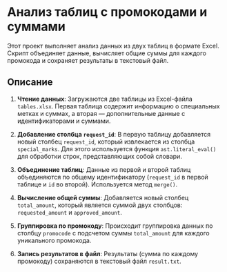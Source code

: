 # Анализ таблиц с промокодами и суммами

Этот проект выполняет анализ данных из двух таблиц в формате Excel. Скрипт объединяет данные, вычисляет общие суммы для каждого промокода и сохраняет результаты в текстовый файл.

## Описание

1. **Чтение данных**: Загружаются две таблицы из Excel-файла `tables.xlsx`. Первая таблица содержит информацию о специальных метках и суммах, а вторая — дополнительные данные с идентификаторами и суммами.
   
2. **Добавление столбца `request_id`**: В первую таблицу добавляется новый столбец `request_id`, который извлекается из столбца `special_marks`. Для этого используется функция `ast.literal_eval()` для обработки строк, представляющих собой словари.

3. **Объединение таблиц**: Данные из первой и второй таблиц объединяются по общему идентификатору (`request_id` в первой таблице и `id` во второй). Используется метод `merge()`.

4. **Вычисление общей суммы**: Добавляется новый столбец `total_amount`, который является суммой двух столбцов: `requested_amount` и `approved_amount`.

5. **Группировка по промокоду**: Происходит группировка данных по столбцу `promocode` с подсчетом суммы `total_amount` для каждого уникального промокода.

6. **Запись результатов в файл**: Результаты (сумма по каждому промокоду) сохраняются в текстовый файл `result.txt`.


